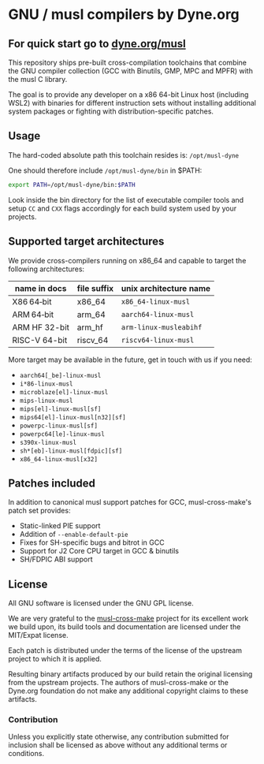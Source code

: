 # GNU / musl compilers by Dyne.org

## For quick start go to [dyne.org/musl](https://dyne.org/musl)

This repository ships pre-built cross-compilation toolchains that
combine the GNU compiler collection (GCC with Binutils, GMP, MPC and
MPFR) with the musl C library.

The goal is to provide any developer on a x86 64-bit Linux host
(including WSL2) with binaries for different instruction sets without
installing additional system packages or fighting with
distribution-specific patches.

## Usage

The hard-coded absolute path this toolchain resides is: `/opt/musl-dyne`

One should therefore include `/opt/musl-dyne/bin` in $PATH:
```sh
export PATH=/opt/musl-dyne/bin:$PATH
```

Look inside the bin directory for the list of executable compiler tools and setup `CC` and `CXX` flags accordingly for each build system used by your projects.

## Supported target architectures

We provide cross-compilers running on x86_64 and capable to target the
following architectures:

| name in docs  | file suffix | unix architecture name |
|---------------|-------------|------------------------|
| X86 64‑bit    | x86_64      | `x86_64-linux-musl`    |
| ARM 64‑bit    | arm_64      | `aarch64-linux-musl`   |
| ARM HF 32-bit | arm_hf      | `arm-linux-musleabihf` |
| RISC-V 64-bit | riscv_64    | `riscv64-linux-musl`   |

More target may be available in the future, get in touch with us if
you need:

- `aarch64[_be]-linux-musl`
- `i*86-linux-musl`
- `microblaze[el]-linux-musl`
- `mips-linux-musl`
- `mips[el]-linux-musl[sf]`
- `mips64[el]-linux-musl[n32][sf]`
- `powerpc-linux-musl[sf]`
- `powerpc64[le]-linux-musl`
- `s390x-linux-musl`
- `sh*[eb]-linux-musl[fdpic][sf]`
- `x86_64-linux-musl[x32]`

## Patches included

In addition to canonical musl support patches for GCC,
musl-cross-make's patch set provides:

- Static-linked PIE support
- Addition of `--enable-default-pie`
- Fixes for SH-specific bugs and bitrot in GCC
- Support for J2 Core CPU target in GCC & binutils
- SH/FDPIC ABI support


## License

All GNU software is licensed under the GNU GPL license.

We are very grateful to the
[musl-cross-make](https://github.com/richfelker/musl-cross-make)
project for its excellent work we build upon, its build tools and
documentation are licensed under the MIT/Expat license.

Each patch is distributed under the terms of the license of the
upstream project to which it is applied.

Resulting binary artifacts produced by our build retain the original
licensing from the upstream projects. The authors of musl-cross-make
or the Dyne.org foundation do not make any additional copyright claims
to these artifacts.

### Contribution

Unless you explicitly state otherwise, any contribution submitted for
inclusion shall be licensed as above without any additional terms or
conditions.
